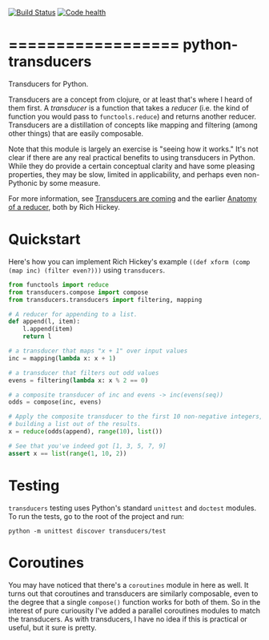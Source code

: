 [![Build Status](https://travis-ci.org/abingham/python-transducers.png)](https://travis-ci.org/abingham/python-transducers)
[![Code health](https://landscape.io/github/abingham/python-transducers/master/landscape.png)](https://landscape.io/github/abingham/python-transducers)

==================
python-transducers
==================

Transducers for Python.

Transducers are a concept from clojure, or at least that's where I
heard of them first. A *transducer* is a function that takes a
*reducer* (i.e. the kind of function you would pass to
`functools.reduce`) and returns another reducer. Transducers are a
distillation of concepts like mapping and filtering (among other
things) that are easily composable.

Note that this module is largely an exercise is "seeing how it works."
It's not clear if there are any real practical benefits to using
transducers in Python. While they do provide a certain conceptual
clarity and have some pleasing properties, they may be slow, limited
in applicability, and perhaps even non-Pythonic by some measure.

For more information, see
[Transducers are coming](http://blog.cognitect.com/blog/2014/8/6/transducers-are-coming)
and the earlier
[Anatomy of a reducer](http://clojure.com/blog/2012/05/15/anatomy-of-reducer.html),
both by Rich Hickey.

Quickstart
==========

Here's how you can implement Rich Hickey's example ``((def xform (comp
(map inc) (filter even?)))`` using `transducers`.

```python
from functools import reduce
from transducers.compose import compose
from transducers.transducers import filtering, mapping

# A reducer for appending to a list.
def append(l, item):
    l.append(item)
    return l

# a transducer that maps "x + 1" over input values
inc = mapping(lambda x: x + 1)

# a transducer that filters out odd values
evens = filtering(lambda x: x % 2 == 0)

# a composite transducer of inc and evens -> inc(evens(seq))
odds = compose(inc, evens)

# Apply the composite transducer to the first 10 non-negative integers,
# building a list out of the results.
x = reduce(odds(append), range(10), list())

# See that you've indeed got [1, 3, 5, 7, 9]
assert x == list(range(1, 10, 2))
```

Testing
=======

`transducers` testing uses Python's standard `unittest` and `doctest` modules. To run the tests, go to the root of the project and run:

```
python -m unittest discover transducers/test
```

Coroutines
==========

You may have noticed that there's a `coroutines` module in here as
well. It turns out that coroutines and transducers are similarly
composable, even to the degree that a single `compose()` function
works for both of them. So in the interest of pure curiousity I've
added a parallel coroutines modules to match the transducers. As with
transducers, I have no idea if this is practical or useful, but it
sure is pretty.
